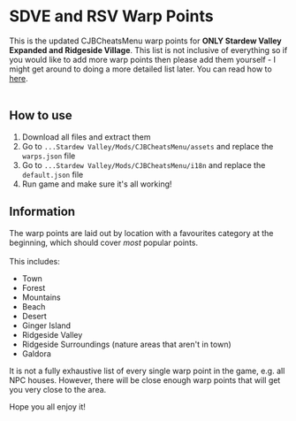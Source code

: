 # SDVE and RSV Warp Points
This is the updated CJBCheatsMenu warp points for **ONLY Stardew Valley Expanded and Ridgeside Village**. This list is not inclusive of everything so if you would like to add more warp points then please add them yourself - I might get around to doing a more detailed list later. You can read how to [here](https://github.com/CJBok/SDV-Mods/blob/develop/CJBCheatsMenu/docs/author-guide.md). <br><br>

## **How to use**
1. Download all files and extract them
2. Go to `...Stardew Valley/Mods/CJBCheatsMenu/assets` and replace the `warps.json` file
3. Go to `...Stardew Valley/Mods/CJBCheatsMenu/i18n` and replace the `default.json` file
4. Run game and make sure it's all working!

## **Information**
The warp points are laid out by location with a favourites category at the beginning, which should cover *most* popular points. 
<br><br>
This includes:
<br>
* Town
* Forest
* Mountains
* Beach
* Desert
* Ginger Island
* Ridgeside Valley
* Ridgeside Surroundings (nature areas that aren't in town)
* Galdora

It is not a fully exhaustive list of every single warp point in the game, e.g. all NPC houses. However, there will be close enough warp points that will get you very close to the area. 

Hope you all enjoy it!
